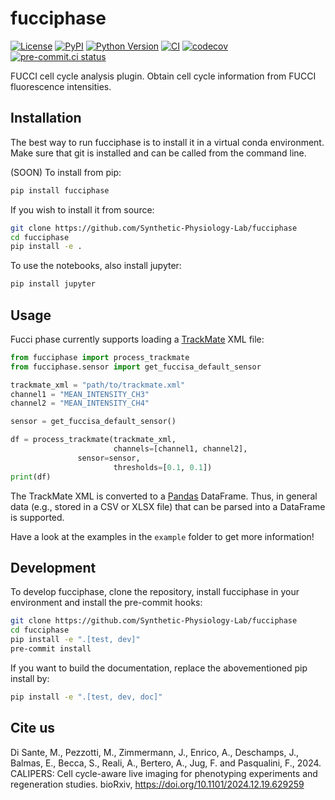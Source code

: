 # fucciphase

[![License](https://img.shields.io/pypi/l/fucciphase.svg?color=green)](https://github.com/Synthetic-Physiology-Lab/fucciphase/raw/main/LICENSE)
[![PyPI](https://img.shields.io/pypi/v/fucciphase.svg?color=green)](https://pypi.org/project/fucciphase)
[![Python Version](https://img.shields.io/pypi/pyversions/fucciphase.svg?color=green)](https://python.org)
[![CI](https://github.com/Synthetic-Physiology-Lab/fucciphase/actions/workflows/ci.yml/badge.svg)](https://github.com/Synthetic-Physiology-Lab/fucciphase/actions/workflows/ci.yml)
[![codecov](https://codecov.io/gh/Synthetic-Physiology-Lab/fucciphase/branch/main/graph/badge.svg)](https://codecov.io/gh/Synthetic-Physiology-Lab/fucciphase)
[![pre-commit.ci status](https://results.pre-commit.ci/badge/github/Synthetic-Physiology-Lab/fucciphase/main.svg)](https://results.pre-commit.ci/latest/github/Synthetic-Physiology-Lab/fucciphase/main)

FUCCI cell cycle analysis plugin.
Obtain cell cycle information from FUCCI fluorescence intensities.

## Installation

The best way to run fucciphase is to install it in a virtual conda environment.
Make sure that git is installed and can be called from the command line.

(SOON) To install from pip:

```bash
pip install fucciphase
```

If you wish to install it from source:
    
```bash
git clone https://github.com/Synthetic-Physiology-Lab/fucciphase
cd fucciphase
pip install -e .
```

To use the notebooks, also install jupyter:
    
```bash
pip install jupyter
```

## Usage

Fucci phase currently supports loading a 
[TrackMate](https://imagej.net/plugins/trackmate/) XML file:

```python
from fucciphase import process_trackmate
from fucciphase.sensor import get_fuccisa_default_sensor

trackmate_xml = "path/to/trackmate.xml"
channel1 = "MEAN_INTENSITY_CH3"
channel2 = "MEAN_INTENSITY_CH4"

sensor = get_fuccisa_default_sensor()

df = process_trackmate(trackmate_xml,
                       channels=[channel1, channel2],
		       sensor=sensor,
                       thresholds=[0.1, 0.1])
print(df)
```

The TrackMate XML is converted to a [Pandas](https://pandas.pydata.org/) DataFrame.
Thus, in general data (e.g., stored in a CSV or XLSX file) that can be parsed into
a DataFrame is supported.

Have a look at the examples in the `example` folder to get more information!

## Development

To develop fucciphase, clone the repository, install fucciphase in your environment
and install the pre-commit hooks:

```bash
git clone https://github.com/Synthetic-Physiology-Lab/fucciphase
cd fucciphase
pip install -e ".[test, dev]"
pre-commit install
```

If you want to build the documentation, replace the abovementioned pip install by:
```bash
pip install -e ".[test, dev, doc]"
```

## Cite us

Di Sante, M., Pezzotti, M., Zimmermann, J., Enrico, A., Deschamps, J., Balmas, E.,
Becca, S., Reali, A., Bertero, A., Jug, F. and Pasqualini, F., 2024.
CALIPERS: Cell cycle-aware live imaging for phenotyping experiments and regeneration studies.
bioRxiv, https://doi.org/10.1101/2024.12.19.629259 
